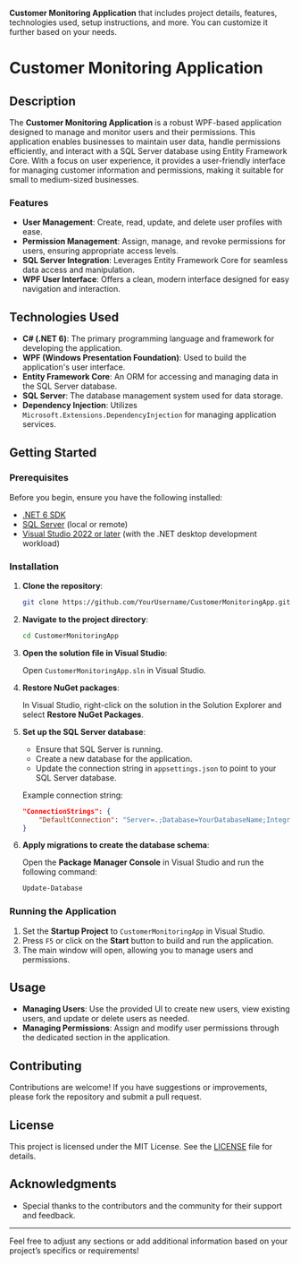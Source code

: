**Customer Monitoring Application** that includes project details, features, technologies used, setup instructions, and more. You can customize it further based on your needs.



# Customer Monitoring Application

## Description

The **Customer Monitoring Application** is a robust WPF-based application designed to manage and monitor users and their permissions. This application enables businesses to maintain user data, handle permissions efficiently, and interact with a SQL Server database using Entity Framework Core. With a focus on user experience, it provides a user-friendly interface for managing customer information and permissions, making it suitable for small to medium-sized businesses.

### Features

- **User Management**: Create, read, update, and delete user profiles with ease.
- **Permission Management**: Assign, manage, and revoke permissions for users, ensuring appropriate access levels.
- **SQL Server Integration**: Leverages Entity Framework Core for seamless data access and manipulation.
- **WPF User Interface**: Offers a clean, modern interface designed for easy navigation and interaction.

## Technologies Used

- **C# (.NET 6)**: The primary programming language and framework for developing the application.
- **WPF (Windows Presentation Foundation)**: Used to build the application's user interface.
- **Entity Framework Core**: An ORM for accessing and managing data in the SQL Server database.
- **SQL Server**: The database management system used for data storage.
- **Dependency Injection**: Utilizes `Microsoft.Extensions.DependencyInjection` for managing application services.

## Getting Started

### Prerequisites

Before you begin, ensure you have the following installed:

- [.NET 6 SDK](https://dotnet.microsoft.com/download/dotnet/6.0)
- [SQL Server](https://www.microsoft.com/en-us/sql-server/sql-server-downloads) (local or remote)
- [Visual Studio 2022 or later](https://visualstudio.microsoft.com/vs/) (with the .NET desktop development workload)

### Installation

1. **Clone the repository**:

   ```bash
   git clone https://github.com/YourUsername/CustomerMonitoringApp.git
   ```

2. **Navigate to the project directory**:

   ```bash
   cd CustomerMonitoringApp
   ```

3. **Open the solution file in Visual Studio**:

   Open `CustomerMonitoringApp.sln` in Visual Studio.

4. **Restore NuGet packages**:

   In Visual Studio, right-click on the solution in the Solution Explorer and select **Restore NuGet Packages**.

5. **Set up the SQL Server database**:

   - Ensure that SQL Server is running.
   - Create a new database for the application.
   - Update the connection string in `appsettings.json` to point to your SQL Server database.
   
   Example connection string:

   ```json
   "ConnectionStrings": {
       "DefaultConnection": "Server=.;Database=YourDatabaseName;Integrated Security=True;Trust Server Certificate=True"
   }
   ```

6. **Apply migrations to create the database schema**:

   Open the **Package Manager Console** in Visual Studio and run the following command:

   ```bash
   Update-Database
   ```

### Running the Application

1. Set the **Startup Project** to `CustomerMonitoringApp` in Visual Studio.
2. Press `F5` or click on the **Start** button to build and run the application.
3. The main window will open, allowing you to manage users and permissions.

## Usage

- **Managing Users**: Use the provided UI to create new users, view existing users, and update or delete users as needed.
- **Managing Permissions**: Assign and modify user permissions through the dedicated section in the application.

## Contributing

Contributions are welcome! If you have suggestions or improvements, please fork the repository and submit a pull request.

## License

This project is licensed under the MIT License. See the [LICENSE](LICENSE) file for details.

## Acknowledgments

- Special thanks to the contributors and the community for their support and feedback.

---

Feel free to adjust any sections or add additional information based on your project’s specifics or requirements!
